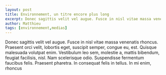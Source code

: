 ```yaml
---
layout: post
title: Environnement, un titre encore plus long
excerpt: Donec sagittis velit vel augue. Fusce in nisl vitae massa venenatis rhoncus. Praesent orci velit, lobortis eget, suscipit semper, congue eu, est. Quisque malesuada volutpat enim. Vestibulum leo sem, molestie a, mattis bibendum, feugiat facilisis, nisl. Nam scelerisque odio. Suspendisse fermentum faucibus felis. Praesent pharetra. In consequat felis in tellus. In mi enim, rhoncus
author: Matthieu
tags: [environnement,medias]
---
```

Donec sagittis velit vel augue. Fusce in nisl vitae massa venenatis rhoncus. Praesent orci velit, lobortis eget, suscipit semper, congue eu, est. Quisque malesuada volutpat enim. Vestibulum leo sem, molestie a, mattis bibendum, feugiat facilisis, nisl. Nam scelerisque odio. Suspendisse fermentum faucibus felis. Praesent pharetra. In consequat felis in tellus. In mi enim, rhoncus
